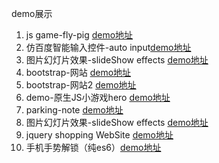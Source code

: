 demo展示

1. js game-fly-pig  [demo地址](https://pressuregit.github.io/projects-show/demo-flappy-pig/)
2. 仿百度智能输入控件-auto input[demo地址](https://pressuregit.github.io/projects-show/autoInput-Component/)
3. 图片幻灯片效果-slideShow effects [demo地址](https://pressuregit.github.io/projects-show/imageZoom/)
4. bootstrap-网站  [demo地址](https://pressuregit.github.io/projects-show/bootstrap-%E7%BD%91%E7%AB%99/)
5. bootstrap-网站2 [demo地址](https://pressuregit.github.io/projects-show/bootstrap-%E7%BD%91%E7%AB%992/)
6. demo-原生JS小游戏hero [demo地址](https://pressuregit.github.io/projects-show/demo-%E5%8E%9F%E7%94%9FJS%E5%B0%8F%E6%B8%B8%E6%88%8Fhero/)
7. parking-note [demo地址](https://pressuregit.github.io/projects-show/parking-note/)
8. 图片幻灯片效果-slideShow effects [demo地址](https://pressuregit.github.io/projects-show/slideSho-efects/)
9. jquery shopping WebSite [demo地址](https://pressuregit.github.io/projects-show/jquery-website%20shopping/)
10. 手机手势解锁（纯es6）[demo地址](https://pressuregit.github.io/projects-show/handlock)